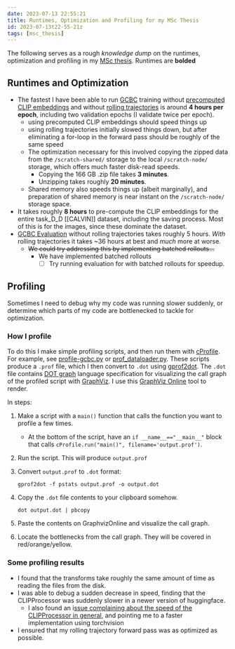 ```yaml
---
date: 2023-07-13 22:55:21
title: Runtimes, Optimization and Profiling for my MSc Thesis
id: 2023-07-13t22-55-21z
tags: [msc_thesis]
---
```


The following serves as a rough _knowledge dump_ on the runtimes, optimization
and profiling in my [MSc thesis](./2023-07-10t14-32-02z.md). Runtimes are
**bolded**

## Runtimes and Optimization

- The fastest I have been able to run [GCBC](./2023-07-11t10-17-09z.md) training
  without [precomputed CLIP embeddings](./2023-07-13t00-50-10z.md) and without
  [rolling trajectories](./2023-07-11t12-33-17z.md) is around **4 hours per
  epoch**, including two validation epochs (I validate twice per epoch).
  - using precomputed CLIP embeddings should speed things up
  - using rolling trajectories initially slowed things down, but after
    eliminating a for-loop in the forward pass should be roughly of the same
    speed
  - The optimization necessary for this involved copying the zipped data from
    the `/scratch-shared/` storage to the local `/scratch-node/` storage, which
    offers much faster disk-read speeds.
    - Copying the 166 GB .zip file takes **3 minutes**.
    - Unzipping takes roughly **20 minutes**.
  - Shared memory also speeds things up (albeit marginally), and preparation of
    shared memory is near instant on the `/scratch-node/` storage space.
- It takes roughly **8 hours** to pre-compute the CLIP embeddings for the entire
  task_D_D [[CALVIN]] dataset, including the saving process. Most of this is for
  the images, since these dominate the dataset.
- [GCBC Evaluation](./2023-07-11t10-52-26z.md) without rolling trajectories
  takes roughly 5 hours. _With_ rolling trajectories it takes ~36 hours at best
  and _much_ more at worse.
  - ~~We could try addressing this by implementing batched rollouts...~~
	  - We have implemented batched rollouts
		  - [ ] Try running evaluation for with batched rollouts for speedup.

## Profiling

Sometimes I need to debug why my code was running slower suddenly, or determine
which parts of my code are bottlenecked to tackle for optimization.

### How I profile

To do this I make simple profiling scripts, and then run them with
[cProfile](https://docs.python.org/3/library/profile.html). For example, see
[profile-gcbc.py](https://github.com/thesofakillers/thesis/blob/main/src/nlgoals/run/profile-gcbc.py)
or
[prof_dataloader.py](https://github.com/thesofakillers/thesis/blob/main/src/nlgoals/data/calvin/repo/code/prof_dataloader.py).
These scripts produce a `.prof` file, which I then convert to `.dot` using
[gprof2dot](https://github.com/jrfonseca/gprof2dot). The `.dot` file contains
[DOT graph](https://www.graphviz.org/doc/info/lang.html) language specification
for visualizing the call graph of the profiled script with
[GraphViz](https://www.graphviz.org/). I use this
[GraphViz Online](https://dreampuf.github.io/GraphvizOnline/) tool to render.

In steps:

1. Make a script with a `main()` function that calls the function you want to
   profile a few times.
   - At the bottom of the script, have an `if __name__=="__main__"` block that
     calls `cProfile.run("main()", filename='output.prof')`.
2. Run the script. This will produce `output.prof`
3. Convert `output.prof` to `.dot` format:

   ```terminal
   gprof2dot -f pstats output.prof -o output.dot
   ```

4. Copy the `.dot` file contents to your clipboard somehow.

   ```terminal
   dot output.dot | pbcopy
   ```

5. Paste the contents on GraphvizOnline and visualize the call graph.
6. Locate the bottlenecks from the call graph. They will be covered in
   red/orange/yellow.

### Some profiling results

- I found that the transforms take roughly the same amount of time as reading
  the files from the disk.
- I was able to debug a sudden decrease in speed, finding that the CLIPProcessor
  was suddenly slower in a newer version of huggingface.
  - I also found an
    i[ssue complaining about the speed of the CLIPProcessor in general](https://github.com/huggingface/transformers/issues/13991),
    and pointing me to a faster implementation using torchvision
- I ensured that my rolling trajectory forward pass was as optimized as
  possible.
